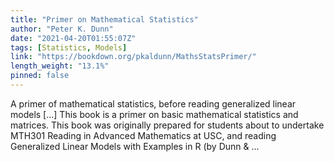 ```yaml
---
title: "Primer on Mathematical Statistics"
author: "Peter K. Dunn"
date: "2021-04-20T01:55:07Z"
tags: [Statistics, Models]
link: "https://bookdown.org/pkaldunn/MathsStatsPrimer/"
length_weight: "13.1%"
pinned: false
---
```


A primer of mathematical statistics, before reading generalized linear models [...] This book is a primer on basic mathematical statistics and matrices. This book was originally prepared for students about to undertake
MTH301 Reading in Advanced Mathematics at
USC,
and reading
Generalized Linear Models with Examples in R
(by Dunn & ...
